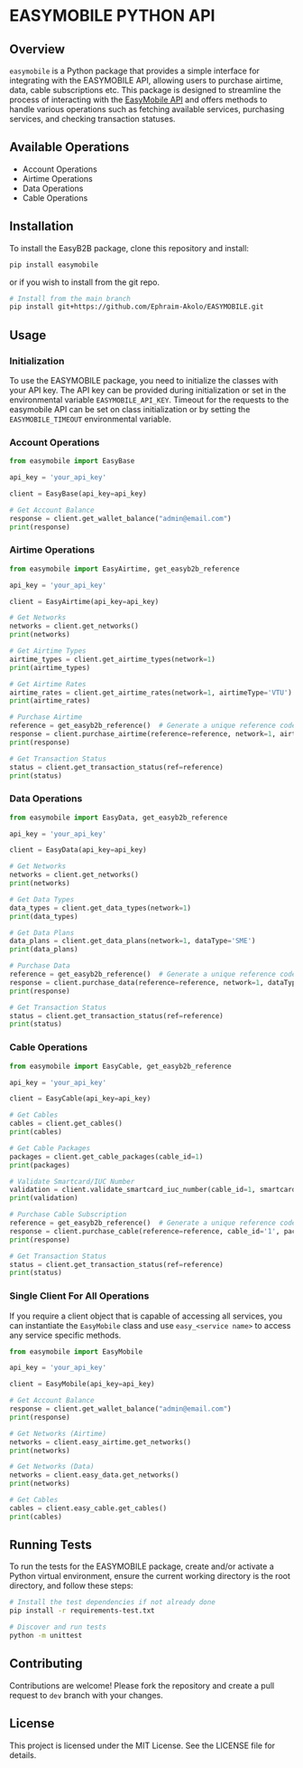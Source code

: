 # EASYMOBILE PYTHON API

## Overview

`easymobile` is a Python package that provides a simple interface for integrating with the EASYMOBILE API, allowing users to purchase airtime, data, cable subscriptions etc. This package is designed to streamline the process of interacting with the [EasyMobile API](https://b2b.eazymobile.ng/api/developer/v1/documentation/start#) and offers methods to handle various operations such as fetching available services, purchasing services, and checking transaction statuses.


## Available Operations

- Account Operations
- Airtime Operations
- Data Operations
- Cable Operations

## Installation

To install the EasyB2B package, clone this repository and install:

```bash
pip install easymobile
```
or if you wish to install from the git repo.

```bash
# Install from the main branch
pip install git+https://github.com/Ephraim-Akolo/EASYMOBILE.git
```

## Usage

### Initialization

To use the EASYMOBILE package, you need to initialize the classes with your API key. The API key can be provided during initialization or set in the environmental variable `EASYMOBILE_API_KEY`. Timeout for the requests to the easymobile API can be set on class initialization or by setting the `EASYMOBILE_TIMEOUT` environmental variable.

### Account Operations

```python
from easymobile import EasyBase

api_key = 'your_api_key'

client = EasyBase(api_key=api_key)

# Get Account Balance
response = client.get_wallet_balance("admin@email.com")
print(response)
```

### Airtime Operations

```python
from easymobile import EasyAirtime, get_easyb2b_reference

api_key = 'your_api_key'

client = EasyAirtime(api_key=api_key)

# Get Networks
networks = client.get_networks()
print(networks)

# Get Airtime Types
airtime_types = client.get_airtime_types(network=1)
print(airtime_types)

# Get Airtime Rates
airtime_rates = client.get_airtime_rates(network=1, airtimeType='VTU')
print(airtime_rates)

# Purchase Airtime
reference = get_easyb2b_reference()  # Generate a unique reference code
response = client.purchase_airtime(reference=reference, network=1, airtimeType='SME', amount='10', phone='08168639124')
print(response)

# Get Transaction Status
status = client.get_transaction_status(ref=reference)
print(status)
```

### Data Operations

```python
from easymobile import EasyData, get_easyb2b_reference

api_key = 'your_api_key'

client = EasyData(api_key=api_key)

# Get Networks
networks = client.get_networks()
print(networks)

# Get Data Types
data_types = client.get_data_types(network=1)
print(data_types)

# Get Data Plans
data_plans = client.get_data_plans(network=1, dataType='SME')
print(data_plans)

# Purchase Data
reference = get_easyb2b_reference()  # Generate a unique reference code
response = client.purchase_data(reference=reference, network=1, dataType='SME', planId='1', phone='08168639113')
print(response)

# Get Transaction Status
status = client.get_transaction_status(ref=reference)
print(status)
```

### Cable Operations

```python
from easymobile import EasyCable, get_easyb2b_reference

api_key = 'your_api_key'

client = EasyCable(api_key=api_key)

# Get Cables
cables = client.get_cables()
print(cables)

# Get Cable Packages
packages = client.get_cable_packages(cable_id=1)
print(packages)

# Validate Smartcard/IUC Number
validation = client.validate_smartcard_iuc_number(cable_id=1, smartcard_no='1234567890')
print(validation)

# Purchase Cable Subscription
reference = get_easyb2b_reference()  # Generate a unique reference code
response = client.purchase_cable(reference=reference, cable_id='1', package_id='1', smartcard_no='1234567890')
print(response)

# Get Transaction Status
status = client.get_transaction_status(ref=reference)
print(status)
```

### Single Client For All Operations

If you require a client object that is capable of accessing all services, you can instantiate the `EasyMobile` class and use `easy_<service name>` to access any service specific methods.

```python
from easymobile import EasyMobile

api_key = 'your_api_key'

client = EasyMobile(api_key=api_key)

# Get Account Balance
response = client.get_wallet_balance("admin@email.com")
print(response)

# Get Networks (Airtime)
networks = client.easy_airtime.get_networks()
print(networks)

# Get Networks (Data)
networks = client.easy_data.get_networks()
print(networks)

# Get Cables
cables = client.easy_cable.get_cables()
print(cables)
```

## Running Tests

To run the tests for the EASYMOBILE package, create and/or activate a Python virtual environment, ensure the current working directory is the root directory, and follow these steps:
```bash
# Install the test dependencies if not already done
pip install -r requirements-test.txt

# Discover and run tests
python -m unittest
```

## Contributing

Contributions are welcome! Please fork the repository and create a pull request to `dev` branch with your changes.

## License

This project is licensed under the MIT License. See the LICENSE file for details.
